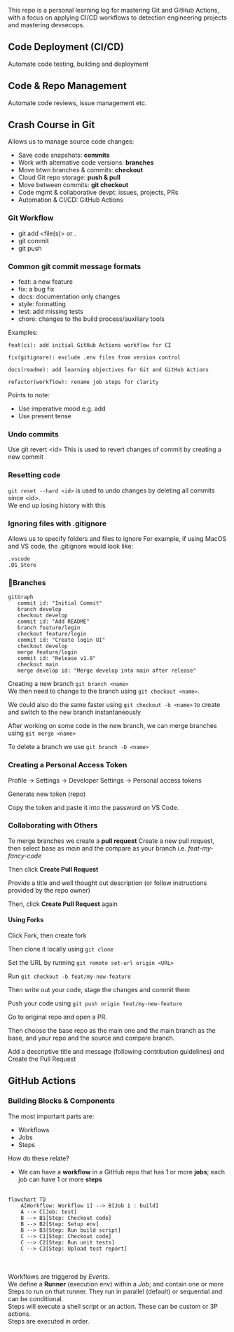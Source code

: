 This repo is a personal learning log for mastering Git and GitHub Actions, with a focus on applying CI/CD workflows to detection engineering projects and mastering devsecops.

## Code Deployment (CI/CD)
Automate code testing, building and deployment

## Code & Repo Management
Automate code reviews, issue management etc.

## Crash Course in Git
Allows us to manage source code changes:
- Save code snapshots: **commits**
- Work with alternative code versions: **branches**
- Move btwn branches & commits: **checkout**
- Cloud Git repo storage: **push & pull**
- Move between commits: **git checkout <id>**
- Code mgmt & collaborative devpt: issues, projects, PRs
- Automation & CI/CD: GitHub Actions

### Git Workflow
- git add <file(s)> or .
- git commit
- git push

### Common git commit message formats
- feat: a new feature
- fix: a bug fix
- docs: documentation only changes
- style: formatting
- test: add missing tests
- chore: changes to the build process/auxiliary tools

Examples:
```
feat(ci): add initial GitHub Actions workflow for CI

fix(gitignore): exclude .env files from version control

docs(readme): add learning objectives for Git and GitHub Actions

refactor(workflow): rename job steps for clarity
```

Points to note:
- Use imperative mood e.g. add
- Use present tense

### Undo commits
Use git revert \<id>
This is used to revert changes of commit by creating a new commit

### Resetting code
`git reset --hard <id>` is used to undo changes by deleting all commits since \<id>.  
We end up losing history with this

### Ignoring files with .gitignore
Allows us to specify folders and files to ignore
For example, if using MacOS and VS code, the .gitignore would look like:
```
.vscode
.DS_Store
```

### 🪾Branches

```mermaid
gitGraph
   commit id: "Initial Commit"
   branch develop
   checkout develop
   commit id: "Add README"
   branch feature/login
   checkout feature/login
   commit id: "Create login UI"
   checkout develop
   merge feature/login
   commit id: "Release v1.0"
   checkout main
   merge develop id: "Merge develop into main after release"
```

Creating a new branch `git branch <name>`  
We then need to change to the branch using `git checkout <name>`.  

We could also do the same faster using `git checkout -b <name>` to create and switch to the new branch instantaneously

After working on some code in the new branch, we can merge branches using `git merge <name>`



To delete a branch we use `git branch -D <name>`

### Creating a Personal Access Token
Profile → Settings → Developer Settings → Personal access tokens

Generate new token (repo)

Copy the token and paste it into the password on VS Code.

### Collaborating with Others

To merge branches we create a **pull request**
Create a new pull request, then select base as *main* and the compare as your branch i.e. *feat-my-fancy-code*

Then click **Create Pull Request**

Provide a title and well thought out description (or follow instructions provided by the repo owner)

Then, click **Create Pull Request** again

#### Using Forks
Click Fork, then create fork

Then clone it locally using `git clone`

Set the URL by running `git remote set-url origin <URL>`

Run `git checkout -b feat/my-new-feature`

Then write out your code, stage the changes and commit them

Push your code using `git push origin feat/my-new-feature`

Go to original repo and open a PR.

Then choose the base repo as the main one and the main branch as the base, and your repo and the source and compare branch.

Add a descriptive title and message (following contribution guidelines) and Create the Pull Request


## GitHub Actions
### Building Blocks & Components
The most important parts are:
- Workflows
- Jobs
- Steps

How do these relate?
- We can have a **workflow** in a GitHub repo that has 1 or more **jobs**; each job can have 1 or more **steps**
<br></br>
```mermaid
flowchart TD
    A[Workflow: Workflow 1] --> B[Job 1 : build]
    A --> C[Job: test]
    B --> B1[Step: Checkout code]
    B --> B2[Step: Setup env]
    B --> B3[Step: Run build script]
    C --> C1[Step: Checkout code]
    C --> C2[Step: Run unit tests]
    C --> C3[Step: Upload test report]
```
<br></br>
Workflows are triggered by *Events*.  
We define a **Runner** (execution env) within a *Job*; and contain one or more Steps to run on that runner.
They run in parallel (default) or sequential and can be conditional.   
Steps will execute a shell script or an action. These can be custom or 3P actions.   
Steps are executed in order.

